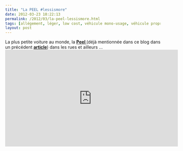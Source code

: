 ```yaml
---
title: "La PEEL #lessismore"
date: 2012-03-23 18:22:13
permalink: /2012/03/la-peel-lessismore.html
tags: [allégement, léger, low cost, véhicule mono-usage, véhicule propre]
layout: post
---
```


<p>La plus petite voiture au monde, la <a href="http://www.peelengineering.co.uk/" target="_blank"><strong>Peel </strong></a>(déjà mentionnée dans ce blog dans un précédent <a href="https://gabrielplassat.github.io/transportsdufutur/2012/02/50-ans-apres-toute-ressemblance-avec-la-situation-actuelle-ne-serait-que-pure-fiction.html" target="_blank"><strong>article</strong></a>) dans les rues et ailleurs ...<br /><iframe frameborder="0" height="315" src="http://www.youtube.com/embed/vW6BTlfUmck" width="560"></iframe></p>
